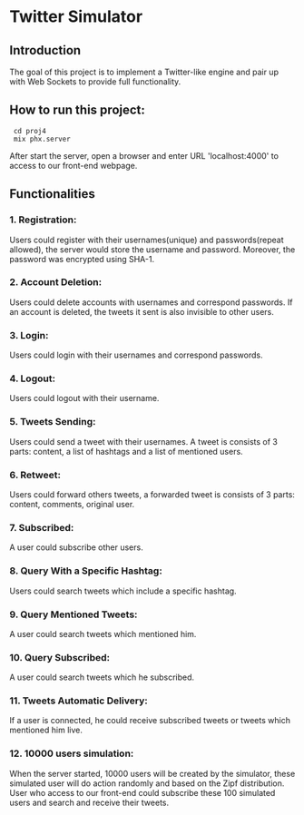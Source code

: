 # Twitter Simulator
## Introduction
The goal of this project is to implement a Twitter-like engine and pair up with Web Sockets to provide full functionality.

## How to run this project:

```
 cd proj4
 mix phx.server
```
After start the server, open a browser and enter URL 'localhost:4000' to access to our front-end webpage.
## Functionalities

### 1. Registration: 
Users could register with their usernames(unique) and passwords(repeat allowed), the server would store the username and password. Moreover, the password was encrypted using SHA-1. 
### 2. Account Deletion: 
Users could delete accounts with usernames and correspond passwords. If an account is deleted, the tweets it sent is also invisible to other users.
### 3. Login: 
Users could login with their usernames and correspond passwords. 
### 4. Logout:
Users could logout with their username.
### 5. Tweets Sending: 
Users could send a tweet with their usernames. A tweet is consists of 3 parts: content, a list of hashtags and a list of mentioned users.
### 6. Retweet: 
Users could forward others tweets, a forwarded tweet is consists of 3 parts: content, comments, original user.
### 7. Subscribed: 
A user could subscribe other users.
### 8. Query With a Specific Hashtag: 
Users could search tweets which include a specific hashtag.
### 9. Query Mentioned Tweets: 
A user could search tweets which mentioned him.
### 10. Query Subscribed: 
A user could search tweets which he subscribed.
### 11. Tweets Automatic Delivery:
If a user is connected, he could receive subscribed tweets or tweets which mentioned him live.
### 12. 10000 users simulation: 
When the server started, 10000 users will be created by the simulator, these simulated user will do action randomly and based on the Zipf distribution. User who access to our front-end could subscribe these 100 simulated users and search and receive their tweets.

 














